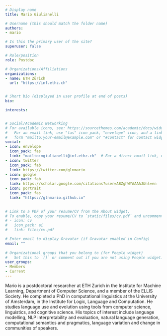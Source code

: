 ```yaml
---
# Display name
title: Mario Giulianelli

# Username (this should match the folder name)
authors:
- mario

# Is this the primary user of the site?
superuser: false

# Role/position
role: Postdoc

# Organizations/Affiliations
organizations:
- name: ETH Zürich
  url: "https://inf.ethz.ch"


# Short bio (displayed in user profile at end of posts)
bio: 

interests: 


# Social/Academic Networking
# For available icons, see: https://sourcethemes.com/academic/docs/widgets/#icons
#   For an email link, use "fas" icon pack, "envelope" icon, and a link in the
#   form "mailto:your-email@example.com" or "#contact" for contact widget.
social:
- icon: envelope
  icon_pack: fas
  link: "mailto:mgiulianelli@inf.ethz.ch"  # For a direct email link, use "mailto:test@example.org".
- icon: twitter
  icon_pack: fab
  link: https://twitter.com/glnmario
- icon: google
  icon_pack: fab
  link: https://scholar.google.com/citations?user=ABZghWYAAAAJ&hl=en
- icon: portrait
  icon_pack: fas
  link: "https://glnmario.github.io"

  
# Link to a PDF of your resume/CV from the About widget.
# To enable, copy your resume/CV to `static/files/cv.pdf` and uncomment the lines below.  
# - icon: cv
#   icon_pack: ai
#   link: files/cv.pdf 

# Enter email to display Gravatar (if Gravatar enabled in Config)
email: ""
  
# Organizational groups that you belong to (for People widget)
#   Set this to `[]` or comment out if you are not using People widget.  
user_groups:
- Members
- Current
---
```


Mario is a postdoctoral researcher at ETH Zurich in the Institute for Machine Learning, Department of Computer Science, and a member of the ELLIS Society. He completed a PhD in computational linguistics at the University of Amsterdam, in the Institute for Logic, Language and Computation. He studies language use and evolution using tools from computer science, linguistics, and cognitive science. His topics of interest include language modelling, NLP interpretability and evaluation, natural language generation, computational semantics and pragmatics, language variation and change in communities of speakers.

<!-- <img  class="avatar-small" src="seaa-turtle.jpg" style="float: center" />
 -->